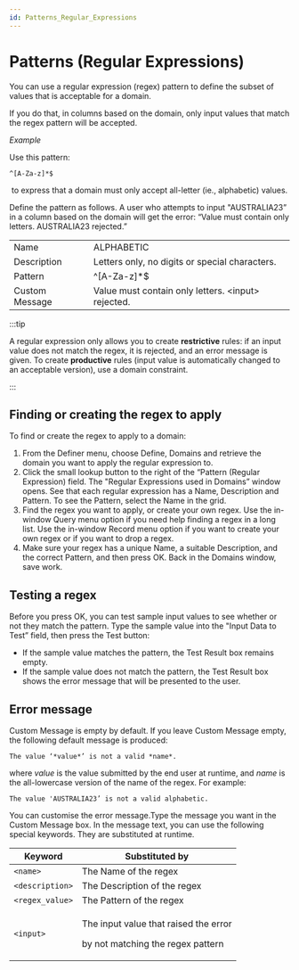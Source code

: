 ```yaml
---
id: Patterns_Regular_Expressions
---
```


# Patterns (Regular Expressions)

You can use a regular expression (regex) pattern to define the subset of values that is acceptable for a domain.

If you do that, in columns based on the domain, only input values that match the regex pattern will be accepted.

*Example*

Use this pattern:

```
^[A-Za-z]*$
```

 to express that a domain must only accept all-letter (ie., alphabetic) values.

Define the pattern as follows. A user who attempts to input "AUSTRALIA23” in a column based on the domain will get the error: “Value must contain only letters. AUSTRALIA23 rejected.”

|        |        |
|--------|--------|
|Name    |ALPHABETIC|
|Description|Letters only, no digits or special characters.|
|Pattern |^[A-Za-z]*$|
|Custom Message|Value must contain only letters. \<input> rejected.|




:::tip

A regular expression only allows you to create **restrictive** rules: if an input value does not match the regex, it is rejected, and an error message is given.
To create **productive** rules (input value is automatically changed to an acceptable version), use a domain constraint.

:::

## Finding or creating the regex to apply

To find or create the regex to apply to a domain:

1. From the Definer menu, choose Define, Domains and retrieve the domain you want to apply the regular expression to.
2. Click the small lookup button to the right of the “Pattern (Regular Expression) field. The "Regular Expressions used in Domains” window opens. See that each regular expression has a Name, Description and Pattern. To see the Pattern, select the Name in the grid.
3. Find the regex you want to apply, or create your own regex. Use the in-window Query menu option if you need help finding a regex in a long list. Use the in-window Record menu option if you want to create your own regex or if you want to drop a regex.
4. Make sure your regex has a unique Name, a suitable Description, and the correct Pattern, and then press OK. Back in the Domains window, save work.

## Testing a regex

Before you press OK, you can test sample input values to see whether or not they match the pattern. Type the sample value into the "Input Data to Test” field, then press the Test button:

- If the sample value matches the pattern, the Test Result box remains empty.
- If the sample value does not match the pattern, the Test Result box shows the error message that will be presented to the user.

## Error message

Custom Message is empty by default. If you leave Custom Message empty, the following default message is produced:

```
The value ‘*value*’ is not a valid *name*.
```

where *value* is the value submitted by the end user at runtime, and *name* is the all-lowercase version of the name of the regex. For example:

```
The value 'AUSTRALIA23’ is not a valid alphabetic.
```

You can customise the error message.Type the message you want in the Custom Message box. In the message text, you can use the following special keywords. They are substituted at runtime.

|**Keyword**|**Substituted by**|
|--------|--------|
|`<name>`|The Name of the regex|
|`<description>`|The Description of the regex|
|`<regex_value>`|The Pattern of the regex|
|`<input>`|<p>The input value that raised the error</p><p>by not matching the regex pattern</p>|